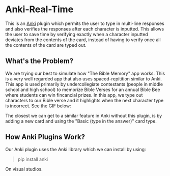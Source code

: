 # Anki-Real-Time
This is an [Anki](https://link-url-here.org) plugin which permits the user to type in multi-line responses and also verifies the responses after each character is inputted. This allows the user to save time by verifying exactly when a character inputted deviates from the contents of the card, instead of having to verify once all the contents of the card are typed out.

## What's the Problem?
We are trying our best to simulate how "The Bible Memory" app works. This is a very well regarded app that also uses spaced-repitition similar to Anki. This app is used primarily by undercollegiate contestants (people in middle school and high school) to memorize Bible Verses for an annual Bible Bee where students can win fincancial prizes. In this app, we type out characters to our Bible verse and it highlights when the next character type is incorrect. See the GIF below:

The closest we can get to a similar feature in Anki without this plugin, is by adding a new card and using the "Basic (type in the answer)" card type.

## How Anki Plugins Work?
Our Anki plugin uses the Anki library which we can install by using:
> pip install anki

On visual studios.